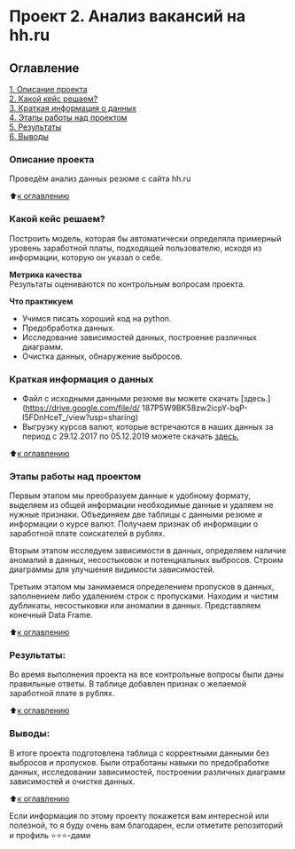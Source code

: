 # Проект 2. Анализ вакансий на hh.ru

## Оглавление  
[1. Описание проекта](https://github.com/alexskymax/sf_data_science/tree/main/project_2/README.md#Описание-проекта)  
[2. Какой кейс решаем?](https://github.com/alexskymax/sf_data_science/tree/main/project_2/README.md#Какой-кейс-решаем)  
[3. Краткая информация о данных](https://github.com/alexskymax/sf_data_science/tree/main/project_2/README.md#Краткая-информация-о-данных)  
[4. Этапы работы над проектом](https://github.com/alexskymax/sf_data_science/tree/main/project_2/README.md#Этапы-работы-над-проектом)  
[5. Результаты](https://github.com/alexskymax/sf_data_science/tree/main/project_2/README.md#Результаты)    
[6. Выводы](https://github.com/alexskymax/sf_data_science/tree/main/project_2/README.md#Выводы) 

### Описание проекта    

Проведём анализ данных резюме с сайта hh.ru

:arrow_up:[к оглавлению](https://github.com/alexskymax/sf_data_science/tree/main/project_2/README.md#Оглавление)


### Какой кейс решаем?    
Построить модель, которая бы автоматически определяла примерный уровень заработной платы, подходящей 
пользователю, исходя из информации, которую он указал о себе.

**Метрика качества**     
Результаты оцениваются по контрольным вопросам проекта.

**Что практикуем**     
- Учимся писать хороший код на python.
- Предобработка данных.
- Исследование зависимостей данных, построение различных диаграмм.
- Очистка данных, обнаружение выбросов.


### Краткая информация о данных

- Файл с исходными данными резюме вы можете скачать [здесь.](https://drive.google.com/file/d/
187P5W9BK58zw2icpY-bqP-l5FDnHceT_/view?usp=sharing)
- Выгрузку курсов валют, которые встречаются в наших данных за период с 29.12.2017 по 05.12.2019 можете
скачать  [здесь.](https://drive.google.com/file/d/1DgoyZi-Kadvj1h0fVejU8Ww031IH3EZA/view?usp=sharing)
  
:arrow_up:[к оглавлению](https://github.com/alexskymax/sf_data_science/tree/main/project_2/README.md#Оглавление)


### Этапы работы над проектом  

Первым этапом мы преобразуем данные к удобному формату, выделяем из общей информации необходимые данные и удаляем не нужные признаки. Объединяем две таблицы с данными резюме и информации о курсе валют. Получаем признак об информации о заработной плате соискателей в рублях.

Вторым этапом исследуем зависимости в данных, определяем наличие аномалий в данных, несостыковок и потенциальных выбросов. Строим диаграммы для улучшения видимости зависимостей.

Третьим этапом мы занимаемся определением пропусков в данных, заполнением либо удалением строк с пропусками. Находим и чистим дубликаты, несостыковки или аномалии в данных. Представляем конечный Data Frame.

:arrow_up:[к оглавлению](https://github.com/alexskymax/sf_data_science/tree/main/project_2/README.md#Оглавление)


### Результаты:  

Во время выполнения проекта на все контрольные вопросы были даны правильные ответы. В таблице добавлен признак о желаемой заработной плате в рублях. 

:arrow_up:[к оглавлению](https://github.com/alexskymax/sf_data_science/tree/main/project_2/README.md#Оглавление)


### Выводы:  

В итоге проекта подготовлена таблица с корректными данными без выбросов и пропусков. Были отработаны навыки по предобработке данных, исследовании зависимостей, построении различных диаграмм зависимостей и очистке данных.

:arrow_up:[к оглавлению](https://github.com/alexskymax/sf_data_science/tree/main/project_2/README.md#Оглавление)


Если информация по этому проекту покажется вам интересной или полезной, то я буду очень вам благодарен, если отметите репозиторий и профиль ⭐️⭐️⭐️-дами
